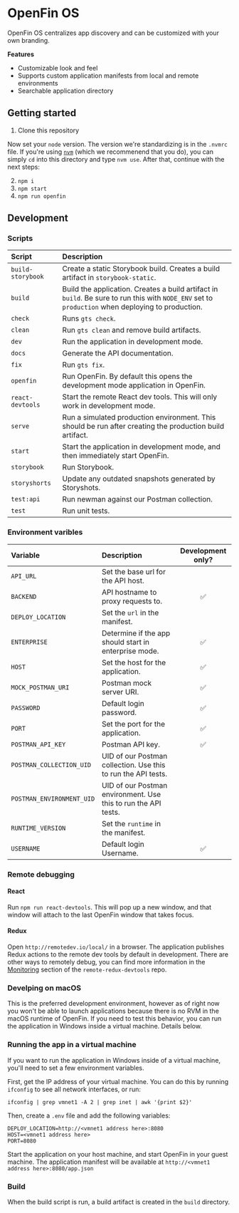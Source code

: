 # OpenFin OS

OpenFin OS centralizes app discovery and can be customized with your own branding.

**Features**

* Customizable look and feel
* Supports custom application manifests from local and remote environments
* Searchable application directory

## Getting started

1. Clone this repository

Now set your `node` version. The version we're standardizing is in the `.nvmrc` file. If you're using [`nvm`](https://github.com/creationix/nvm) (which we recommenend that you do), you can simply `cd` into this directory and type `nvm use`. After that, continue with the next steps:

2. `npm i`
3. `npm start`
4. `npm run openfin`

## Development

### Scripts

| Script | Description |
| :--- | :--- |
| `build-storybook` | Create a static Storybook build. Creates a build artifact in `storybook-static`. |
| `build` | Build the application. Creates a build artifact in `build`. Be sure to run this with `NODE_ENV` set to `production` when deploying to production. |
| `check` | Runs `gts check`. |
| `clean` | Run `gts clean` and remove build artifacts. |
| `dev` | Run the application in development mode. |
| `docs` | Generate the API documentation. |
| `fix` | Run `gts fix`. |
| `openfin` | Run OpenFin. By default this opens the development mode application in OpenFin. |
| `react-devtools` | Start the remote React dev tools. This will only work in development mode. |
| `serve` | Run a simulated production environment. This should be run after creating the production build artifact. |
| `start` | Start the application in development mode, and then immediately start OpenFin. |
| `storybook` | Run Storybook. |
| `storyshorts` | Update any outdated snapshots generated by Storyshots. |
| `test:api` | Run newman against our Postman collection. |
| `test` | Run unit tests. |

### Environment varibles

| Variable | Description | Development only? |
| :--- | :--- | :---: |
| `API_URL` | Set the base url for the API host. | |
| `BACKEND` | API hostname to proxy requests to. | ✅ |
| `DEPLOY_LOCATION` | Set the `url` in the manifest. | |
| `ENTERPRISE` | Determine if the app should start in enterprise mode. | ✅ |
| `HOST` | Set the host for the application. | ✅ |
| `MOCK_POSTMAN_URI` | Postman mock server URI. | ✅ |
| `PASSWORD` | Default login password. | ✅ |
| `PORT` | Set the port for the application. | ✅ |
| `POSTMAN_API_KEY` | Postman API key. | ✅ |
| `POSTMAN_COLLECTION_UID` | UID of our Postman collection. Use this to run the API tests. | |
| `POSTMAN_ENVIRONMENT_UID` | UID of our Postman environment. Use this to run the API tests. | |
| `RUNTIME_VERSION` | Set the `runtime` in the manifest. | |
| `USERNAME` | Default login Username. | ✅ |

### Remote debugging

#### React

Run `npm run react-devtools`. This will pop up a new window, and that window will attach to the last OpenFin window that takes focus.

#### Redux

Open `http://remotedev.io/local/` in a browser. The application publishes Redux actions to the remote dev tools by default in development. There are other ways to remotely debug, you can find more information in the [Monitoring](https://github.com/zalmoxisus/remote-redux-devtools#monitoring) section of the `remote-redux-devtools` repo.

### Develping on macOS

This is the preferred development environment, however as of right now you won't be able to launch applications because there is no RVM in the macOS runtime of OpenFin. If you need to test this behavior, you can run the application in Windows inside a virtual machine. Details below.

### Running the app in a virtual machine

If you want to run the application in Windows inside of a virtual machine, you'll need to set a few environment variables.

First, get the IP address of your virtual machine. You can do this by running `ifconfig` to see all network interfaces, or run:

`ifconfig | grep vmnet1 -A 2 | grep inet | awk '{print $2}'`

Then, create a `.env` file and add the following variables:

```
DEPLOY_LOCATION=http://<vmnet1 address here>:8080
HOST=<vmnet1 address here>
PORT=8080
```

Start the application on your host machine, and start OpenFin in your guest machine. The application manifest will be available at `http://<vmnet1 address here>:8080/app.json`

### Build

When the build script is run, a build artifact is created in the `build` directory.
